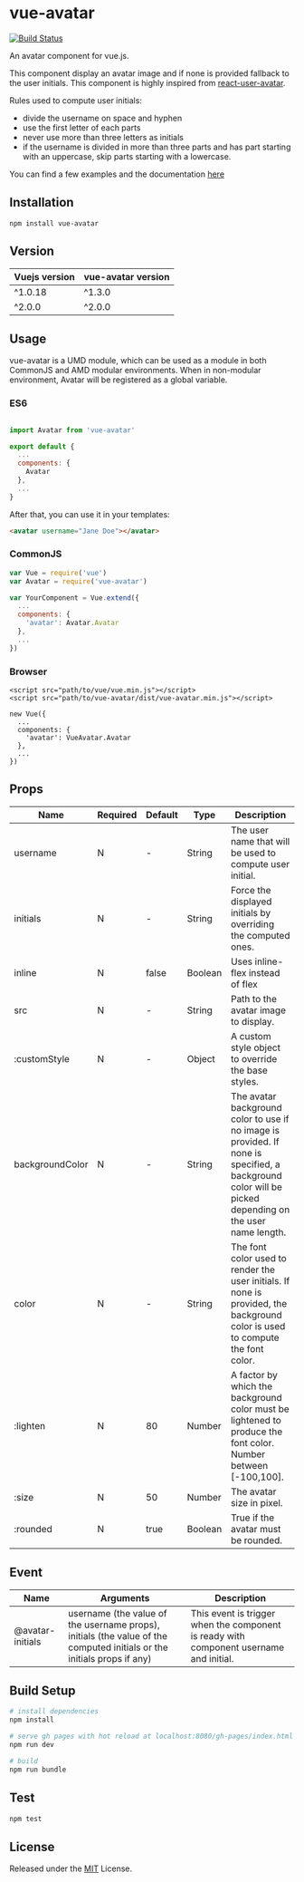 # vue-avatar

[![Build Status](https://travis-ci.org/eliep/vue-avatar.svg?branch=master)](https://travis-ci.org/eliep/vue-avatar)

An avatar component for vue.js.

This component display an avatar image and if none is provided fallback to the
user initials.  This component is highly inspired from
[react-user-avatar](https://github.com/wbinnssmith/react-user-avatar).

Rules used to compute user initials:
- divide the username on space and hyphen
- use the first letter of each parts
- never use more than three letters as initials
- if the username is divided in more than three parts and has part
  starting with an uppercase, skip parts starting with a lowercase.

You can find a few examples and the documentation [here](https://eliep.github.io/vue-avatar)

## Installation

`npm install vue-avatar`

## Version

| Vuejs version | vue-avatar version |
| ------------- | -----------------  |
| ^1.0.18       | ^1.3.0             |
| ^2.0.0        | ^2.0.0             |


## Usage
vue-avatar is a UMD module, which can be used as a module in both CommonJS and AMD modular environments.
When in non-modular environment, Avatar will be registered as a global variable.</p>

### ES6
```js

import Avatar from 'vue-avatar'

export default {
  ...
  components: {
    Avatar
  },
  ...
}
```
After that, you can use it in your templates:

```html
<avatar username="Jane Doe"></avatar>
```

### CommonJS
```js
var Vue = require('vue')
var Avatar = require('vue-avatar')

var YourComponent = Vue.extend({
  ...
  components: {
    'avatar': Avatar.Avatar
  },
  ...
})
```

### Browser

```
<script src="path/to/vue/vue.min.js"></script>
<script src="path/to/vue-avatar/dist/vue-avatar.min.js"></script>

new Vue({
  ...
  components: {
    'avatar': VueAvatar.Avatar
  },
  ...
})
```


## Props
<table class="table">
<thead><tr>
  <th>Name</th><th>Required</th><th>Default</th><th>Type</th><th>Description</th>
</tr></thead>
<tbody>
  <tr><td>username</td>
    <td> N </td>
    <td> - </td>
    <td> String </td>
    <td>The user name that will be used to compute user initial.</td></tr>
  <tr><td>initials</td>
    <td> N </td>
    <td> - </td>
    <td> String </td>
    <td>Force the displayed initials by overriding the computed ones.</td></tr>
  <tr><td>inline</td>
    <td> N </td>
    <td> false </td>
    <td> Boolean </td>
    <td>Uses inline-flex instead of flex</td></tr>
  <tr><td>src</td>
    <td> N </td>
    <td> - </td>
    <td> String </td>
    <td>Path to the avatar image to display.</td></tr>
  <tr><td>:customStyle</td>
    <td> N </td>
    <td> - </td>
    <td> Object </td>
    <td>A custom style object to override the base styles.</td></tr>
  <tr><td>backgroundColor</td>
    <td> N </td>
    <td> - </td>
    <td> String </td>
    <td>The avatar background color to use if no image is provided. If none
      is specified, a background color will be picked depending on
      the user name length.</td></tr>
  <tr><td>color</td>
    <td> N </td>
    <td> - </td>
    <td> String </td>
    <td>The font color used to render the user initials. If none
      is provided, the background color is used to compute
      the font color.</td></tr>
  <tr><td>:lighten</td>
    <td> N </td>
    <td> 80 </td>
    <td> Number </td>
    <td>A factor by which the background color must be lightened to
      produce the font color. Number between [-100,100].</td></tr>
  <tr><td>:size</td>
    <td> N </td>
    <td> 50 </td>
    <td> Number </td>
    <td>The avatar size in pixel.</td></tr>
  <tr><td>:rounded</td>
    <td> N </td>
    <td> true </td>
    <td> Boolean </td>
    <td>True if the avatar must be rounded.</td></tr>
</tbody>
</table>

## Event
<table class="table">
<thead><tr>
  <th>Name</th><th>Arguments</th><th>Description</th>
</tr></thead>
<tbody>
  <tr><td>@avatar-initials</td>
    <td>username (the value of the username props),
      initials (the value of the computed initials or the initials props if any)</td>
    <td>This event is trigger when the component is ready with component
      username and initial.</td></tr>
</tbody>
</table>


## Build Setup
``` bash
# install dependencies
npm install

# serve gh pages with hot reload at localhost:8080/gh-pages/index.html
npm run dev

# build
npm run bundle
```
## Test
``` bash
npm test
```

## License

Released under the [MIT](LICENSE) License.
